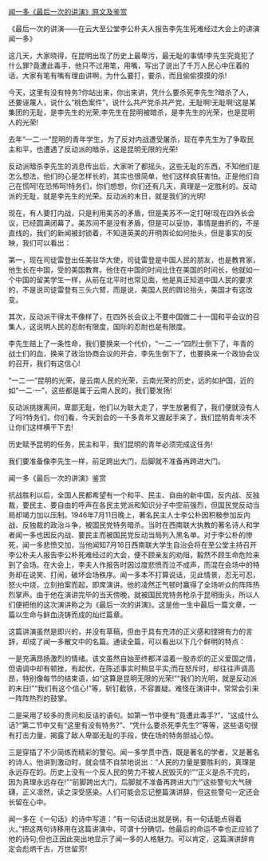 [闻一多《最后一次的讲演》原文及鉴赏](https://www.vrrw.net/wx/9047.html)

《最后一次的讲演——在云大至公堂李公朴夫人报告李先生死难经过大会上的讲演　闻一多》

这几天，大家晓得，在昆明出现了历史上最卑污，最无耻的事情!李先生究竟犯了什么罪?竟遭此毒手，他只不过用笔，用嘴，写出了说出了千万人民心中压着的话，大家有笔有嘴有理由讲啊，为什么要打，要杀，而且偷偷摸摸的杀!

今天，这里有没有特务?你站出来，你出来讲，凭什么要杀死李先生?暗杀了人，还要诬蔑人，说什么“桃色案件”，说什么共产党杀共产党，无耻啊!无耻啊!这是某集团的无耻，是李先生的光荣;李先生在昆明被暗杀，是李先生的光荣，也是昆明人的光荣!

去年“一二·一”昆明的青年学生，为了反对内战遭受屠杀，现在李先生为了争取民主和平，也遭遇了反动派的暗杀，这是昆明无限的光荣!



反动派暗杀李先生的消息传出后，大家听了都摇头，这些无耻的东西，不知他们是怎么想法，他们的心是怎样长的，其实也很简单，他们这样疯狂害怕，正是他们自己在慌呵!在恐怖呵!特务们，你们想想，你们还有几天，真理是一定胜利的。反动派的无耻，就是李先生的光荣。反动派的末日，就是我们的光明!

现在，有人要打内战，只是利用美苏的矛盾，但是美苏不一定打呀!现在四外长会议，已经圆满闭幕了。美苏间不是没有矛盾，但是可以妥协，事情是曲折的，不是直线的，我们的新闻被封锁着，不知道英美的开明舆论如何抬头，但是事实的反映，我们可以看出：

第一，现在司徒雷登出任美驻华大使，司徒雷登是中国人民的朋友，也是教育家，他生长在中国，受的美国教育。他住在中国的时间比住在美国的时间长，他就如一个中国的留美学生一样，从前在北平时也常见面，他是真正知道中国人民的要求的，不是说司徒雷登有三头六臂，而是说，美国人民的舆论抬头，美国才有这改变。

其次，反动派干得太不像样了，在四外长会议上不要中国做二十一国和平会议的召集人，这说明人民的忍耐有限度，国际的忍耐也是有限度。

李先生赔上了一条性命，我们要换来一个代价，“一二·一”四烈士倒下了，年青的战士们的血，换来了政治协商会议的开会，李先生倒下了，也要换来一个政协会议的召开，我们有这信心!

“一二·一”昆明的光荣，是云南人民的光荣，云南光荣的历史，远的如护国，近的如“一二·一”，这些都是属于云南人民的，我们要发扬!

反动派挑拨离间，卑鄙无耻，他们以为联大走了，学生放暑假了，我们便就没有人了吗?特务们，你们看，今天到会的一千多青年又握起手来了，我们昆明青年决不让你们这样横干下去!

历史赋予昆明的任务，民主和平，我们昆明的青年必须完成这任务!

我们要准备像李先生一样，前足跨出大门，后脚就不准备再跨进大门。

闻一多《最后一次的讲演》鉴赏

抗战胜利以后，全国人民都希望有一个和平、民主、自由的新中国，反内战、反独裁，要民主、要自由的呼声在各民主党派和知识分子中空前强烈，但国民党反动当局却竭力加以压制。1946年7月11日晚上，著名民主人士李公朴因积极参加反内战、反独裁的政治斗争，被国民党特务暗杀。当时在西南联大执教的著名诗人和学者闻一多也因反内战、要民主而被国民党反动当局列入黑名单。对于李公朴的惨死，闻一多悲愤交加，当他闻知7月16日西南联大学生自治会将在至公堂主持召开李公朴夫人报告李公朴死难经过的大会，便不顾亲友的劝阻，毅然不顾生命危险来到了会场。在大会上，李夫人作报告时因过度悲愤而泣不成声，而混在会场中的特务却在说笑、打闹，破坏会场秩序。闻一多本不打算说话，见此情景，忍无可忍，怒火中烧，立刻拍案而起，即席演讲。他的凌然正气顿时赢得了全场听众的阵阵热烈掌声。由于他在演讲完毕的当天傍晚，就被国民党特务枪杀于昆明街头，所以人们便把他的这次演讲称之为《最后一次的讲演》。这是他一生中最后一篇文章，一篇以生命与鲜血浇铸而成的灿烂篇章。

这篇讲演虽然是即兴的，并没有草稿，但由于具有充沛的正义感和铿锵有力的言辞，却成了闻一多散文中的名篇。通读全篇，可以看出以下几个鲜明的特点：

一是充满昂扬激烈的情绪。该文虽然自始至终都洋溢着一股赤炽的正义爱国之情，但语调中却有顿挫，有起伏，在陈述事实时稍显平实;而在怒斥时，却往往声调高昂，特别像每节的结束语，如“这算是昆明无限的光荣!”“我们的光明，就是反动派的末日!”“我们有这个信心!”等，斩钉截铁，不容置疑。难怪在演讲中，常常会引来一阵阵热烈的鼓掌。

二是采用了较多的责问和反诘的语句。如第一节中便有“竟遭此毒手?”、“这成什么话?”第二节中又有“这里有没有特务?”、“凭什么要杀死李先生?”等等，这些语句很有打击力量，揭露了敌人卑鄙无耻的手段，使在场的特务胆战心惊。

三是穿插了不少简练而精彩的警句。闻一多学贯中西，既是著名的学者，又是著名的诗人。他讲到激动时，就会情不自禁地说出：“人民的力量是要胜利的，真理是永远存在的。历史上没有一个反人民的势力不被人民毁灭的!”“正义是杀不完的，因为真理永远存在!”“前脚跨出大门，后脚就不准备再跨进大门!”这些警句大气磅礴，正义凛然，读之深受感染。人们可能会忘记整篇演讲辞，但这些警句一定还会长留在心中。

闻一多在《一句话》的诗中写道：“有一句话说出就是祸，有一句话能点得着火。”把这两句诗移用在这篇讲演中，可谓十分确切。他最后的命运不幸也正应验了他的诗句;但也正因此突出地显示了闻一多的人格魅力。可以肯定，这篇演讲辞肯定会彪炳千古，万世留芳!

